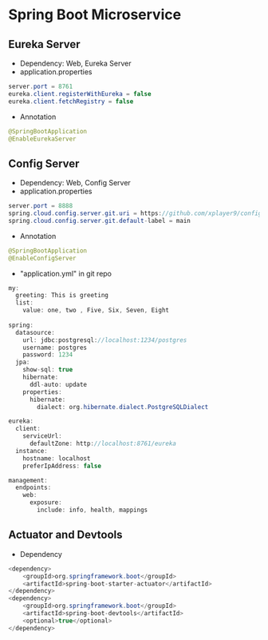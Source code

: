 # Spring Boot Microservice

## Eureka Server
- Dependency: Web, Eureka Server
- application.properties
```Java
server.port = 8761
eureka.client.registerWithEureka = false
eureka.client.fetchRegistry = false
```
- Annotation
```Java
@SpringBootApplication
@EnableEurekaServer
```

## Config Server
- Dependency: Web, Config Server
- application.properties
```Java
server.port = 8888
spring.cloud.config.server.git.uri = https://github.com/xplayer9/config-repo
spring.cloud.config.server.git.default-label = main
```
- Annotation
```Java
@SpringBootApplication
@EnableConfigServer
```
- "application.yml" in git repo
```Java
my:
  greeting: This is greeting
  list:
    value: one, two , Five, Six, Seven, Eight
  
spring:
  datasource:
    url: jdbc:postgresql://localhost:1234/postgres
    username: postgres
    password: 1234
  jpa:
    show-sql: true
    hibernate:
      ddl-auto: update
    properties:
      hibernate:
        dialect: org.hibernate.dialect.PostgreSQLDialect

eureka:
  client:
    serviceUrl:
      defaultZone: http://localhost:8761/eureka
  instance:
    hostname: localhost
    preferIpAddress: false

management:
  endpoints:
    web:
      exposure:
        include: info, health, mappings
```

## Actuator and Devtools
- Dependency
```Java
<dependency>
	<groupId>org.springframework.boot</groupId>    
	<artifactId>spring-boot-starter-actuator</artifactId>
</dependency>
<dependency>
	<groupId>org.springframework.boot</groupId>
	<artifactId>spring-boot-devtools</artifactId>
	<optional>true</optional>
</dependency>
```











